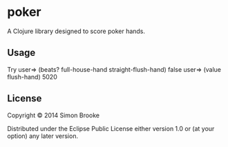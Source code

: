 # poker

A Clojure library designed to score poker hands.

## Usage

Try
	user=> (beats? full-house-hand straight-flush-hand)
	false
	user=> (value flush-hand)
	5020


## License

Copyright © 2014 Simon Brooke

Distributed under the Eclipse Public License either version 1.0 or (at
your option) any later version.
